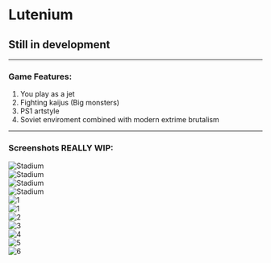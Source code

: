 # Lutenium 
## Still in development
---    
### Game Features:
1. You play as a jet
2. Fighting kaijus (Big monsters)
3. PS1 artstyle
4. Soviet enviroment combined with modern extrime brutalism 

---    
### Screenshots REALLY WIP:
![Stadium](https://github.com/mikhomak/Images/blob/master/Lutenium/tutorial.gif?raw=true)    
![Stadium](https://github.com/mikhomak/Images/blob/master/Lutenium/QuickFly.gif?raw=true)  
![Stadium](https://github.com/mikhomak/Images/blob/master/Lutenium/Asset.gif?raw=true)   
![Stadium](https://github.com/mikhomak/Images/blob/master/Lutenium/stadium.gif?raw=true)   
![1](https://raw.githubusercontent.com/mikhomak/Images/master/Lutenium/7.png)     
![1](https://raw.githubusercontent.com/mikhomak/Images/master/Lutenium/1.png)     
![2](https://raw.githubusercontent.com/mikhomak/Images/master/Lutenium/2.png)     
![3](https://raw.githubusercontent.com/mikhomak/Images/master/Lutenium/3.png)     
![4](https://raw.githubusercontent.com/mikhomak/Images/master/Lutenium/4.png)     
![5](https://raw.githubusercontent.com/mikhomak/Images/master/Lutenium/5.png)     
![6](https://raw.githubusercontent.com/mikhomak/Images/master/Lutenium/6.png)     
